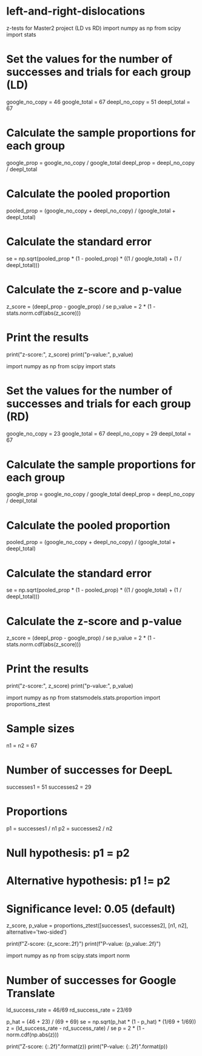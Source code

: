 # left-and-right-dislocations
z-tests for Master2 project (LD vs RD)
import numpy as np
from scipy import stats

# Set the values for the number of successes and trials for each group (LD)
google_no_copy = 46
google_total = 67
deepl_no_copy = 51
deepl_total = 67

# Calculate the sample proportions for each group
google_prop = google_no_copy / google_total
deepl_prop = deepl_no_copy / deepl_total

# Calculate the pooled proportion
pooled_prop = (google_no_copy + deepl_no_copy) / (google_total + deepl_total)

# Calculate the standard error
se = np.sqrt(pooled_prop * (1 - pooled_prop) * ((1 / google_total) + (1 / deepl_total)))

# Calculate the z-score and p-value
z_score = (deepl_prop - google_prop) / se
p_value = 2 * (1 - stats.norm.cdf(abs(z_score)))

# Print the results
print("z-score:", z_score)
print("p-value:", p_value)



import numpy as np
from scipy import stats

# Set the values for the number of successes and trials for each group (RD)
google_no_copy = 23
google_total = 67
deepl_no_copy = 29
deepl_total = 67

# Calculate the sample proportions for each group
google_prop = google_no_copy / google_total
deepl_prop = deepl_no_copy / deepl_total

# Calculate the pooled proportion
pooled_prop = (google_no_copy + deepl_no_copy) / (google_total + deepl_total)

# Calculate the standard error
se = np.sqrt(pooled_prop * (1 - pooled_prop) * ((1 / google_total) + (1 / deepl_total)))

# Calculate the z-score and p-value
z_score = (deepl_prop - google_prop) / se
p_value = 2 * (1 - stats.norm.cdf(abs(z_score)))

# Print the results
print("z-score:", z_score)
print("p-value:", p_value)



import numpy as np
from statsmodels.stats.proportion import proportions_ztest

# Sample sizes
n1 = n2 = 67

# Number of successes for DeepL
successes1 = 51
successes2 = 29

# Proportions
p1 = successes1 / n1
p2 = successes2 / n2

# Null hypothesis: p1 = p2
# Alternative hypothesis: p1 != p2
# Significance level: 0.05 (default)
z_score, p_value = proportions_ztest([successes1, successes2], [n1, n2], alternative='two-sided')

print(f"Z-score: {z_score:.2f}")
print(f"P-value: {p_value:.2f}")



import numpy as np
from scipy.stats import norm


# Number of successes for Google Translate 
ld_success_rate = 46/69
rd_success_rate = 23/69

p_hat = (46 + 23) / (69 + 69)
se = np.sqrt(p_hat * (1 - p_hat) * (1/69 + 1/69))
z = (ld_success_rate - rd_success_rate) / se
p = 2 * (1 - norm.cdf(np.abs(z)))

print("Z-score: {:.2f}".format(z))
print("P-value: {:.2f}".format(p))


